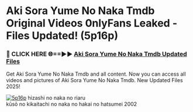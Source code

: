 # Aki Sora Yume No Naka Tmdb Original Videos 0nlyFans Leaked - Files Updated! (5p16p)

<h3>🔴 CLICK HERE 🌐==►► <a href="https://tinyurl.com/yckcrads" rel="nofollow">Aki Sora Yume No Naka Tmdb Updated Files</a></h3>

Get Aki Sora Yume No Naka Tmdb and all content. Now you can access all videos and pictures of Aki Sora Yume No Naka Tmdb. New Updated Files 2025!

[![5p16p](https://i.imgur.com/hpKpOFt.gif)](https://tinyurl.com/yckcrads)
hizashi no naka no riaru<br>
kūsō no kikaitachi no naka no hakai no hatsumei 2002